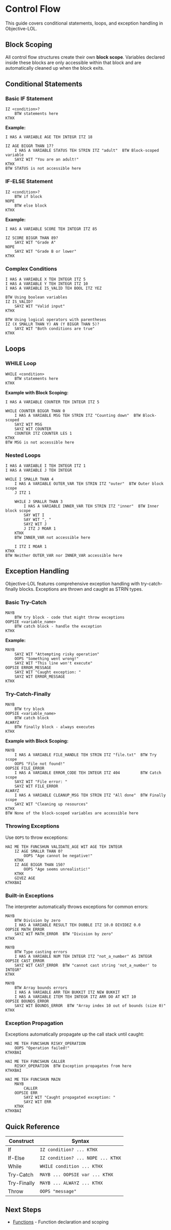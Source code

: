 # Control Flow

This guide covers conditional statements, loops, and exception handling in Objective-LOL.

## Block Scoping

All control flow structures create their own **block scope**. Variables declared inside these blocks are only accessible within that block and are automatically cleaned up when the block exits.

## Conditional Statements

### Basic IF Statement

```lol
IZ <condition>?
    BTW statements here
KTHX
```

**Example:**
```lol
I HAS A VARIABLE AGE TEH INTEGR ITZ 18

IZ AGE BIGGR THAN 17?
    I HAS A VARIABLE STATUS TEH STRIN ITZ "adult"  BTW Block-scoped variable
    SAYZ WIT "You are an adult!"
KTHX
BTW STATUS is not accessible here
```

### IF-ELSE Statement

```lol
IZ <condition>?
    BTW if block
NOPE
    BTW else block
KTHX
```

**Example:**
```lol
I HAS A VARIABLE SCORE TEH INTEGR ITZ 85

IZ SCORE BIGGR THAN 89?
    SAYZ WIT "Grade A"
NOPE
    SAYZ WIT "Grade B or lower"
KTHX
```

### Complex Conditions

```lol
I HAS A VARIABLE X TEH INTEGR ITZ 5
I HAS A VARIABLE Y TEH INTEGR ITZ 10
I HAS A VARIABLE IS_VALID TEH BOOL ITZ YEZ

BTW Using boolean variables
IZ IS_VALID?
    SAYZ WIT "Valid input"
KTHX

BTW Using logical operators with parentheses
IZ (X SMALLR THAN Y) AN (Y BIGGR THAN 5)?
    SAYZ WIT "Both conditions are true"
KTHX
```

## Loops

### WHILE Loop

```lol
WHILE <condition>
    BTW statements here
KTHX
```

**Example with Block Scoping:**
```lol
I HAS A VARIABLE COUNTER TEH INTEGR ITZ 5

WHILE COUNTER BIGGR THAN 0
    I HAS A VARIABLE MSG TEH STRIN ITZ "Counting down"  BTW Block-scoped
    SAYZ WIT MSG
    SAYZ WIT COUNTER
    COUNTER ITZ COUNTER LES 1
KTHX
BTW MSG is not accessible here
```

### Nested Loops

```lol
I HAS A VARIABLE I TEH INTEGR ITZ 1
I HAS A VARIABLE J TEH INTEGR

WHILE I SMALLR THAN 4
    I HAS A VARIABLE OUTER_VAR TEH STRIN ITZ "outer"  BTW Outer block scope
    J ITZ 1

    WHILE J SMALLR THAN 3
        I HAS A VARIABLE INNER_VAR TEH STRIN ITZ "inner"  BTW Inner block scope
        SAY WIT I
        SAY WIT ", "
        SAYZ WIT J
        J ITZ J MOAR 1
    KTHX
    BTW INNER_VAR not accessible here

    I ITZ I MOAR 1
KTHX
BTW Neither OUTER_VAR nor INNER_VAR accessible here
```

## Exception Handling

Objective-LOL features comprehensive exception handling with try-catch-finally blocks.
Exceptions are thrown and caught as STRIN types.

### Basic Try-Catch

```lol
MAYB
    BTW try block - code that might throw exceptions
OOPSIE <variable_name>
    BTW catch block - handle the exception
KTHX
```

**Example:**
```lol
MAYB
    SAYZ WIT "Attempting risky operation"
    OOPS "Something went wrong!"
    SAYZ WIT "This line won't execute"
OOPSIE ERROR_MESSAGE
    SAYZ WIT "Caught exception: "
    SAYZ WIT ERROR_MESSAGE
KTHX
```

### Try-Catch-Finally

```lol
MAYB
    BTW try block
OOPSIE <variable_name>
    BTW catch block
ALWAYZ
    BTW finally block - always executes
KTHX
```

**Example with Block Scoping:**
```lol
MAYB
    I HAS A VARIABLE FILE_HANDLE TEH STRIN ITZ "file.txt"  BTW Try scope
    OOPS "File not found!"
OOPSIE FILE_ERROR
    I HAS A VARIABLE ERROR_CODE TEH INTEGR ITZ 404         BTW Catch scope
    SAYZ WIT "File error: "
    SAYZ WIT FILE_ERROR
ALWAYZ
    I HAS A VARIABLE CLEANUP_MSG TEH STRIN ITZ "All done"  BTW Finally scope
    SAYZ WIT "Cleaning up resources"
KTHX
BTW None of the block-scoped variables are accessible here
```

### Throwing Exceptions

Use `OOPS` to throw exceptions:

```lol
HAI ME TEH FUNCSHUN VALIDATE_AGE WIT AGE TEH INTEGR
    IZ AGE SMALLR THAN 0?
        OOPS "Age cannot be negative!"
    KTHX
    IZ AGE BIGGR THAN 150?
        OOPS "Age seems unrealistic!"
    KTHX
    GIVEZ AGE
KTHXBAI
```

### Built-in Exceptions

The interpreter automatically throws exceptions for common errors:

```lol
MAYB
    BTW Division by zero
    I HAS A VARIABLE RESULT TEH DUBBLE ITZ 10.0 DIVIDEZ 0.0
OOPSIE MATH_ERROR
    SAYZ WIT MATH_ERROR  BTW "Division by zero"
KTHX

MAYB
    BTW Type casting errors
    I HAS A VARIABLE NUM TEH INTEGR ITZ "not_a_number" AS INTEGR
OOPSIE CAST_ERROR
    SAYZ WIT CAST_ERROR  BTW "cannot cast string 'not_a_number' to INTEGR"
KTHX

MAYB
    BTW Array bounds errors
    I HAS A VARIABLE ARR TEH BUKKIT ITZ NEW BUKKIT
    I HAS A VARIABLE ITEM TEH INTEGR ITZ ARR DO AT WIT 10
OOPSIE BOUNDS_ERROR
    SAYZ WIT BOUNDS_ERROR  BTW "Array index 10 out of bounds (size 0)"
KTHX
```

### Exception Propagation

Exceptions automatically propagate up the call stack until caught:

```lol
HAI ME TEH FUNCSHUN RISKY_OPERATION
    OOPS "Operation failed!"
KTHXBAI

HAI ME TEH FUNCSHUN CALLER
    RISKY_OPERATION  BTW Exception propagates from here
KTHXBAI

HAI ME TEH FUNCSHUN MAIN
    MAYB
        CALLER
    OOPSIE ERR
        SAYZ WIT "Caught propagated exception: "
        SAYZ WIT ERR
    KTHX
KTHXBAI
```

## Quick Reference

| Construct | Syntax |
|-----------|--------|
| If | `IZ condition? ... KTHX` |
| If-Else | `IZ condition? ... NOPE ... KTHX` |
| While | `WHILE condition ... KTHX` |
| Try-Catch | `MAYB ... OOPSIE var ... KTHX` |
| Try-Finally | `MAYB ... ALWAYZ ... KTHX` |
| Throw | `OOPS "message"` |

## Next Steps

- [Functions](functions.md) - Function declaration and scoping